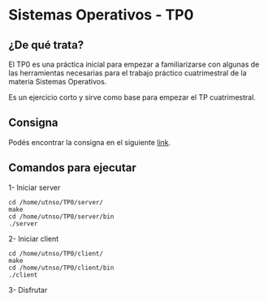 # Sistemas Operativos - TP0

## ¿De qué trata?

El TP0 es una práctica inicial para empezar a familiarizarse con algunas de las herramientas necesarias para el trabajo práctico cuatrimestral de la materia Sistemas Operativos.

Es un ejercicio corto y sirve como base para empezar el TP cuatrimestral.

## Consigna

Podés encontrar la consigna en el siguiente [link].

[link]: https://faq.utnso.com.ar/tp0-enunciado

## Comandos para ejecutar

1- Iniciar server
```
cd /home/utnso/TP0/server/
make
cd /home/utnso/TP0/server/bin
./server
```

2- Iniciar client
```
cd /home/utnso/TP0/client/
make
cd /home/utnso/TP0/client/bin
./client
```

3- Disfrutar

